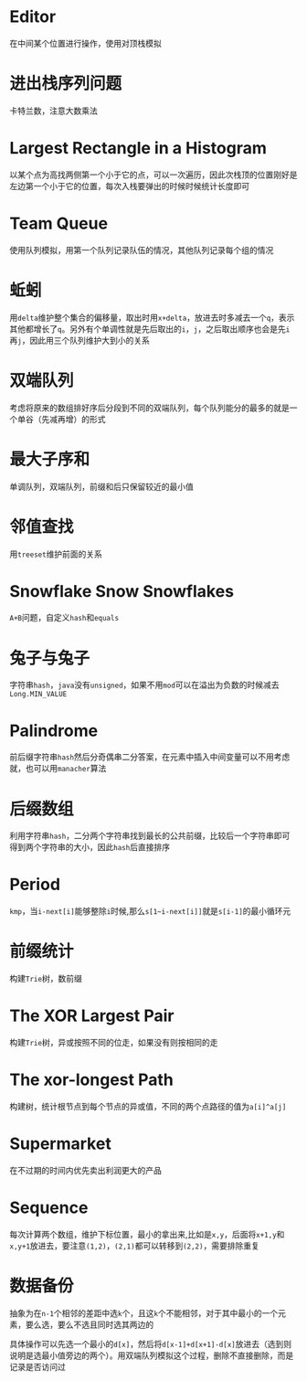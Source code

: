 # Editor
在中间某个位置进行操作，使用对顶栈模拟
# 进出栈序列问题
卡特兰数，注意大数乘法
# Largest Rectangle in a Histogram
以某个点为高找两侧第一个小于它的点，可以一次遍历，因此次栈顶的位置刚好是左边第一个小于它的位置，每次入栈要弹出的时候时候统计长度即可
# Team Queue
使用队列模拟，用第一个队列记录队伍的情况，其他队列记录每个组的情况
# 蚯蚓
用`delta`维护整个集合的偏移量，取出时用`x+delta`，放进去时多减去一个`q`，表示其他都增长了`q`。另外有个单调性就是先后取出的`i`，`j`，之后取出顺序也会是先`i`再`j`，因此用三个队列维护大到小的关系
# 双端队列
考虑将原来的数组排好序后分段到不同的双端队列，每个队列能分的最多的就是一个单谷（先减再增）的形式
# 最大子序和
单调队列，双端队列，前缀和后只保留较近的最小值
# 邻值查找
用`treeset`维护前面的关系
# Snowflake Snow Snowflakes
`A+B`问题，自定义`hash`和`equals`
# 兔子与兔子
字符串`hash`，`java`没有`unsigned`，如果不用`mod`可以在溢出为负数的时候减去`Long.MIN_VALUE`
# Palindrome
前后缀字符串`hash`然后分奇偶串二分答案，在元素中插入中间变量可以不用考虑就，也可以用`manacher`算法
# 后缀数组
利用字符串`hash`，二分两个字符串找到最长的公共前缀，比较后一个字符串即可得到两个字符串的大小，因此`hash`后直接排序
# Period
`kmp`，当`i-next[i]`能够整除`i`时候,那么`s[1~i-next[i]]`就是`s[i-1]`的最小循环元
# 前缀统计
构建`Trie`树，数前缀
# The XOR Largest Pair
构建`Trie`树，异或按照不同的位走，如果没有则按相同的走
# The xor-longest Path
构建树，统计根节点到每个节点的异或值，不同的两个点路径的值为`a[i]^a[j]`
# Supermarket
在不过期的时间内优先卖出利润更大的产品
# Sequence
每次计算两个数组，维护下标位置，最小的拿出来,比如是`x,y`，后面将`x+1,y`和`x,y+1`放进去，要注意`(1,2)`，`(2,1)`都可以转移到`(2,2)`，需要排除重复
# 数据备份
抽象为在`n-1`个相邻的差距中选`k`个，且这`k`个不能相邻，对于其中最小的一个元素，要么选，要么不选且同时选其两边的

具体操作可以先选一个最小的`d[x]`，然后将`d[x-1]+d[x+1]-d[x]`放进去（选到则说明是选最小值旁边的两个）。用双端队列模拟这个过程，删除不直接删除，而是记录是否访问过